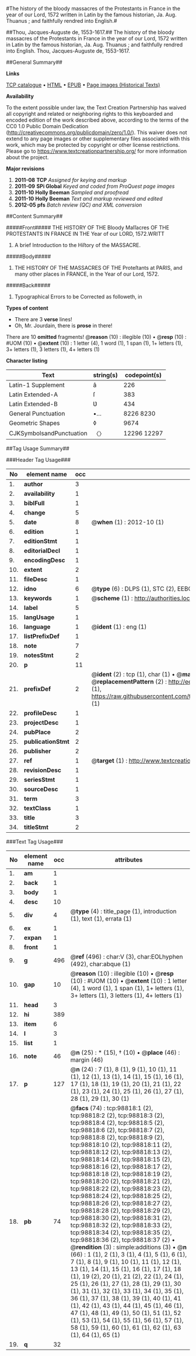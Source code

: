 #The history of the bloody massacres of the Protestants in France in the year of our Lord, 1572 written in Latin by the famous historian, Ja. Aug. Thuanus ; and faithfully rendred into English.#

##Thou, Jacques-Auguste de, 1553-1617.##
The history of the bloody massacres of the Protestants in France in the year of our Lord, 1572 written in Latin by the famous historian, Ja. Aug. Thuanus ; and faithfully rendred into English.
Thou, Jacques-Auguste de, 1553-1617.

##General Summary##

**Links**

[TCP catalogue](http://www.ota.ox.ac.uk/tcp/)  • 
[HTML](http://tei.it.ox.ac.uk/tcp/Texts-HTML/free/A62/A62475.html)  • 
[EPUB](http://tei.it.ox.ac.uk/tcp/Texts-EPUB/free/A62/A62475.epub) • 
[Page images (Historical Texts)](https://historicaltexts.jisc.ac.uk/eebo-13286838e)

**Availability**

To the extent possible under law, the Text Creation Partnership has waived all copyright and related or neighboring rights to this keyboarded and encoded edition of the work described above, according to the terms of the CC0 1.0 Public Domain Dedication (http://creativecommons.org/publicdomain/zero/1.0/). This waiver does not extend to any page images or other supplementary files associated with this work, which may be protected by copyright or other license restrictions. Please go to https://www.textcreationpartnership.org/ for more information about the project.

**Major revisions**

1. __2011-08__ __TCP__ *Assigned for keying and markup*
1. __2011-09__ __SPi Global__ *Keyed and coded from ProQuest page images*
1. __2011-10__ __Holly Beeman__ *Sampled and proofread*
1. __2011-10__ __Holly Beeman__ *Text and markup reviewed and edited*
1. __2012-05__ __pfs__ *Batch review (QC) and XML conversion*

##Content Summary##

#####Front#####
THE HISTORY OF THE Bloody Maſſacres OF THE PROTESTANTS IN FRANCE IN THE Year of our LORD, 1572.WRITT
1. A brief Introduction to the Hiſtory of the MASSACRE.

#####Body#####

1. THE HISTORY OF THE MASSACRES OF THE Proteſtants at PARIS, and many other places in FRANCE, in the Year of our Lord, 1572.

#####Back#####

1. Typographical Errors to be Corrected as followeth, in

**Types of content**

  * There are 3 **verse** lines!
  * Oh, Mr. Jourdain, there is **prose** in there!

There are 10 **omitted** fragments! 
 @__reason__ (10) : illegible (10)  •  @__resp__ (10) : #UOM (10)  •  @__extent__ (10) : 1 letter (4), 1 word (1), 1 span (1), 1+ letters (1), 3+ letters (1), 3 letters (1), 4+ letters (1)

**Character listing**


|Text|string(s)|codepoint(s)|
|---|---|---|
|Latin-1 Supplement|â|226|
|Latin Extended-A|ſ|383|
|Latin Extended-B|Ʋ|434|
|General Punctuation|•…|8226 8230|
|Geometric Shapes|◊|9674|
|CJKSymbolsandPunctuation|〈〉|12296 12297|

##Tag Usage Summary##

###Header Tag Usage###

|No|element name|occ|attributes|
|---|---|---|---|
|1.|__author__|3||
|2.|__availability__|1||
|3.|__biblFull__|1||
|4.|__change__|5||
|5.|__date__|8| @__when__ (1) : 2012-10 (1)|
|6.|__edition__|1||
|7.|__editionStmt__|1||
|8.|__editorialDecl__|1||
|9.|__encodingDesc__|1||
|10.|__extent__|2||
|11.|__fileDesc__|1||
|12.|__idno__|6| @__type__ (6) : DLPS (1), STC (2), EEBO-CITATION (1), OCLC (1), VID (1)|
|13.|__keywords__|1| @__scheme__ (1) : http://authorities.loc.gov/ (1)|
|14.|__label__|5||
|15.|__langUsage__|1||
|16.|__language__|1| @__ident__ (1) : eng (1)|
|17.|__listPrefixDef__|1||
|18.|__note__|7||
|19.|__notesStmt__|2||
|20.|__p__|11||
|21.|__prefixDef__|2| @__ident__ (2) : tcp (1), char (1)  •  @__matchPattern__ (2) : ([0-9\-]+):([0-9IVX]+) (1), (.+) (1)  •  @__replacementPattern__ (2) : http://eebo.chadwyck.com/downloadtiff?vid=$1&page=$2 (1), https://raw.githubusercontent.com/textcreationpartnership/Texts/master/tcpchars.xml#$1 (1)|
|22.|__profileDesc__|1||
|23.|__projectDesc__|1||
|24.|__pubPlace__|2||
|25.|__publicationStmt__|2||
|26.|__publisher__|2||
|27.|__ref__|1| @__target__ (1) : http://www.textcreationpartnership.org/docs/. (1)|
|28.|__revisionDesc__|1||
|29.|__seriesStmt__|1||
|30.|__sourceDesc__|1||
|31.|__term__|3||
|32.|__textClass__|1||
|33.|__title__|3||
|34.|__titleStmt__|2||


###Text Tag Usage###

|No|element name|occ|attributes|
|---|---|---|---|
|1.|__am__|1||
|2.|__back__|1||
|3.|__body__|1||
|4.|__desc__|10||
|5.|__div__|4| @__type__ (4) : title_page (1), introduction (1), text (1), errata (1)|
|6.|__ex__|1||
|7.|__expan__|1||
|8.|__front__|1||
|9.|__g__|496| @__ref__ (496) : char:V (3), char:EOLhyphen (492), char:abque (1)|
|10.|__gap__|10| @__reason__ (10) : illegible (10)  •  @__resp__ (10) : #UOM (10)  •  @__extent__ (10) : 1 letter (4), 1 word (1), 1 span (1), 1+ letters (1), 3+ letters (1), 3 letters (1), 4+ letters (1)|
|11.|__head__|3||
|12.|__hi__|389||
|13.|__item__|6||
|14.|__l__|3||
|15.|__list__|1||
|16.|__note__|46| @__n__ (25) : * (15), † (10)  •  @__place__ (46) : margin (46)|
|17.|__p__|127| @__n__ (24) : 7 (1), 8 (1), 9 (1), 10 (1), 11 (1), 12 (1), 13 (1), 14 (1), 15 (1), 16 (1), 17 (1), 18 (1), 19 (1), 20 (1), 21 (1), 22 (1), 23 (1), 24 (1), 25 (1), 26 (1), 27 (1), 28 (1), 29 (1), 30 (1)|
|18.|__pb__|74| @__facs__ (74) : tcp:98818:1 (2), tcp:98818:2 (2), tcp:98818:3 (2), tcp:98818:4 (2), tcp:98818:5 (2), tcp:98818:6 (2), tcp:98818:7 (2), tcp:98818:8 (2), tcp:98818:9 (2), tcp:98818:10 (2), tcp:98818:11 (2), tcp:98818:12 (2), tcp:98818:13 (2), tcp:98818:14 (2), tcp:98818:15 (2), tcp:98818:16 (2), tcp:98818:17 (2), tcp:98818:18 (2), tcp:98818:19 (2), tcp:98818:20 (2), tcp:98818:21 (2), tcp:98818:22 (2), tcp:98818:23 (2), tcp:98818:24 (2), tcp:98818:25 (2), tcp:98818:26 (2), tcp:98818:27 (2), tcp:98818:28 (2), tcp:98818:29 (2), tcp:98818:30 (2), tcp:98818:31 (2), tcp:98818:32 (2), tcp:98818:33 (2), tcp:98818:34 (2), tcp:98818:35 (2), tcp:98818:36 (2), tcp:98818:37 (2)  •  @__rendition__ (3) : simple:additions (3)  •  @__n__ (66) : 1 (1), 2 (1), 3 (1), 4 (1), 5 (1), 6 (1), 7 (1), 8 (1), 9 (1), 10 (1), 11 (1), 12 (1), 13 (1), 14 (1), 15 (1), 16 (1), 17 (1), 18 (1), 19 (2), 20 (1), 21 (2), 22 (1), 24 (1), 25 (1), 26 (1), 27 (1), 28 (1), 29 (1), 30 (1), 31 (1), 32 (1), 33 (1), 34 (1), 35 (1), 36 (1), 37 (1), 38 (1), 39 (1), 40 (1), 41 (1), 42 (1), 43 (1), 44 (1), 45 (1), 46 (1), 47 (1), 48 (1), 49 (1), 50 (1), 51 (1), 52 (1), 53 (1), 54 (1), 55 (1), 56 (1), 57 (1), 58 (1), 59 (1), 60 (1), 61 (1), 62 (1), 63 (1), 64 (1), 65 (1)|
|19.|__q__|32||
